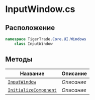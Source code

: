 
# InputWindow.cs
## Расположение
```csharp
namespace TigerTrade.Core.UI.Windows  
    class InputWindow
```

## Методы
| Название | Описание |
| --- | --- |
| [`InputWindow`](./Методы/InputWindow.md) | *Описание* |
| [`InitializeComponent`](./Методы/InitializeComponent.md) | *Описание* |
